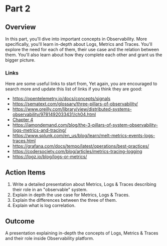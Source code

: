 # Part 2

## Overview

In this part, you'll dive into important concepts in Observability.
More specifically, you'll learn in-depth about Logs, Metrics and Traces.
You'll explore the need for each of them, their use case and the relation between them.
You'll also learn about how they complete each other and grant us the bigger picture.

### Links

Here are some useful links to start from, Yet again, you are encouraged to search more and update this list of links if you think they are good:

* <https://opentelemetry.io/docs/concepts/signals>
* <https://sematext.com/glossary/three-pillars-of-observability/>
* <https://www.oreilly.com/library/view/distributed-systems-observability/9781492033431/ch04.html>
* [Chapter 4](../../assets/Distributed-Systems-Observability-eBook.pdf)
* <https://iamondemand.com/blog/the-3-pillars-of-system-observability-logs-metrics-and-tracing/>
* https://www.splunk.com/en_us/blog/learn/melt-metrics-events-logs-traces.html
* <https://grafana.com/docs/tempo/latest/operations/best-practices/>
* <https://codersociety.com/blog/articles/metrics-tracing-logging>
* <https://logz.io/blog/logs-or-metrics/>

## Action Items

1. Write a detailed presentation about Metrics, Logs & Traces describing their role in an "observable" system.
2. Explain in depth the use case for Metrics, Logs & Traces.
3. Explain the differences between the three of them.
4. Explain what is log correlation.

## Outcome

A presentation explaining in-depth the concepts of Logs, Metrics & Traces and their role inside Observability platform.
